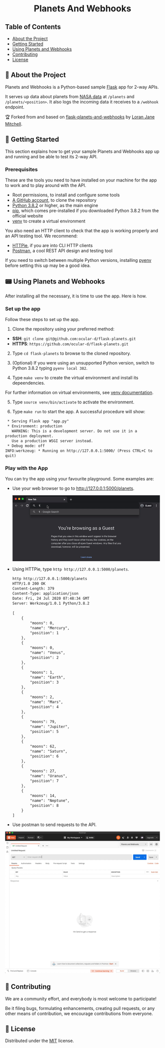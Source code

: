 <div align="center">

# Planets And Webhooks

</div>

## Table of Contents

- [About the Project](#📄-about)
- [Getting Started](#🚀-getting-started)
- [Using Planets and Webhooks](#📟-using-planets-and-webhooks)
- [Contributing](#🤝-contributing)
- [License](#📝-license)

## 📄 About the Project

Planets and Webhooks is a Python-based sample [Flask](https://flask.palletsprojects.com/en/1.1.x/ "Link to Flask website") app for 2-way APIs.

It serves up data about planets from [NASA data](https://solarsystem.nasa.gov/moons/in-depth/ "Link to NASA") at `/planets` and `/planets/<position>`.
It also logs the incoming data it receives to a `/webhook` endpoint.

🏆 Forked from and based on [flask-planets-and-webhooks](https://github.com/lornajane/flask-planets-and-webhooks) by [Loran Jane Mitchell](https://lornajane.net/ "Link to Lorna Jane Mitchell's personal website").

## 🚀 Getting Started

This section explains how to get your sample Planets and Webhooks app up and running and be able to test its 2-way API.

### Prerequisites

These are the tools you need to have installed on your machine for the app to work and to play around with the API.

- Root permissions, to install and configure some tools
- [A GitHub account](https://github.com/join "Link to the GitHub sign up page"), to clone the repository
- [Python 3.8.2](https://www.python.org/downloads/release/python-382/ "Link to the Python 3.8.2 download page") or higher, as the main engine
- [pip](https://pip.pypa.io/en/stable/installing/ "Link to pip install instructions"), which comes pre-installed if you downloaded Python 3.8.2 from the official website
- [venv](https://docs.python.org/3/library/venv.html "Link to venv docs") to create a virtual environment

You also need an HTTP client to check that the app is working properly and an API testing tool. We recommend:
  - [HTTPie](https://httpie.org/ "Link to HTTPie"), if you are into CLI HTTP clients  
  - [Postman](https://www.postman.com/ "Link to Postman"), a cool REST API design and testing tool

If you need to switch between multiple Python versions, installing [pyenv](https://github.com/pyenv/pyenv "Link to pyenv") before setting this up may be a good idea.

## 📟 Using Planets and Webhooks

After installing all the necessary, it is time to use the app. Here is how.

### Set up the app

Follow these steps to set up the app.

1. Clone the repository using your preferred method:

 - **SSH**: `git clone git@github.com:ocular-d/flask-planets.git`
 - **HTTPS**: `https://github.com/ocular-d/flask-planets.git`

2. Type `cd flask-planets` to browse to the cloned repository.

3. (Optional) If you were using an unsupported Python version, switch to Python 3.8.2 typing `pyenv local 382`.

4. Type `make venv` to create the virtual environment and install its depeendencies.

  For further information on virtual environments, see [venv documentation](https://docs.python.org/3/tutorial/venv.html#creating-virtual-environments "Link to venv documentation").

5. Type `source venv/bin/activate` to activate the environment.

6. Type `make run` to start the app. A successful procedure will show:  
```shell
 * Serving Flask app "app.py"
 * Environment: production
   WARNING: This is a development server. Do not use it in a production deployment.
   Use a production WSGI server instead.
 * Debug mode: off
INFO:werkzeug: * Running on http://127.0.0.1:5000/ (Press CTRL+C to quit)
```

### Play with the App

You can try the app using your favourite playground. Some examples are:

- Use your web browser to go to http://127.0.0.1:5000/planets.

  ![Browser View](./docs/assets/browser-planets.gif)

- Using HTTPie, type `http http://127.0.0.1:5000/planets`.  
  ```shell
  http http://127.0.0.1:5000/planets
  HTTP/1.0 200 OK
  Content-Length: 379
  Content-Type: application/json
  Date: Fri, 24 Jul 2020 07:48:34 GMT
  Server: Werkzeug/1.0.1 Python/3.8.2

  [
      {
          "moons": 0,
          "name": "Mercury",
          "position": 1
      },
      {
          "moons": 0,
          "name": "Venus",
          "position": 2
      },
      {
          "moons": 1,
          "name": "Earth",
          "position": 3
      },
      {
          "moons": 2,
          "name": "Mars",
          "position": 4
      },
      {
          "moons": 79,
          "name": "Jupiter",
          "position": 5
      },
      {
          "moons": 62,
          "name": "Saturn",
          "position": 6
      },
      {
          "moons": 27,
          "name": "Uranus",
          "position": 7
      },
      {
          "moons": 14,
          "name": "Neptune",
          "position": 8
      }
  ]
  ```
- Use postman to send requests to the API.  

 ![Postman List Planets](./docs/assets/postman-planets.gif)

## 🤝 Contributing

We are a community effort, and everybody is most welcome to participate!

Be it filing bugs, formulating enhancements, creating pull requests, or any other means of contribution, we encourage contributions from everyone.

## 📝 License

Distributed under the [MIT](https://choosealicense.com/licenses/mit/ "Link to license") license.
